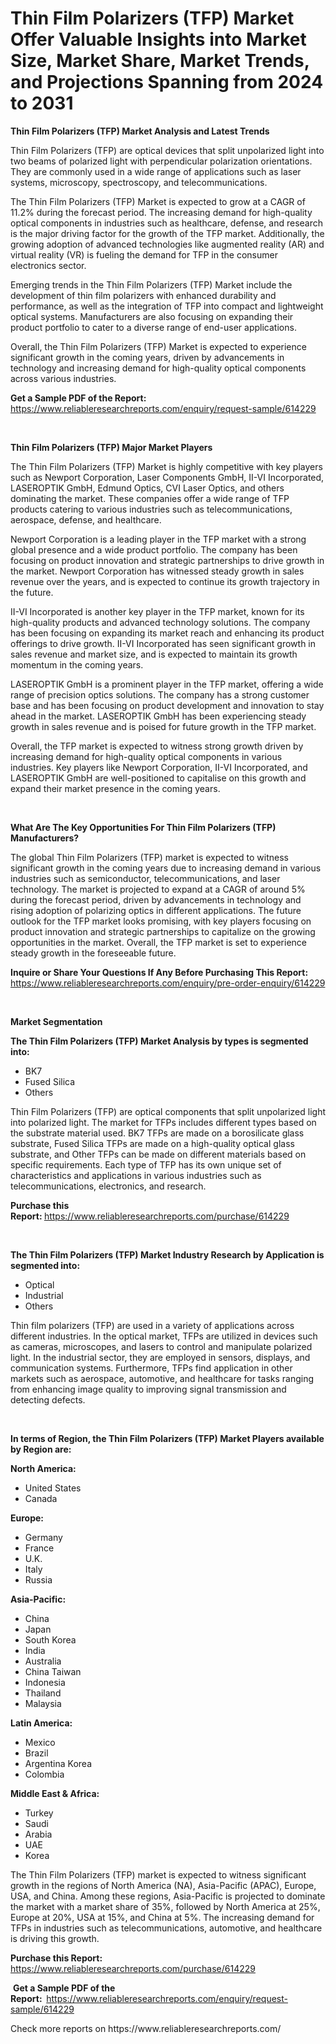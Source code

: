 <p><h1>Thin Film Polarizers (TFP) Market Offer Valuable Insights into Market Size, Market Share, Market Trends, and Projections Spanning from 2024 to 2031</h1></p><p><strong>Thin Film Polarizers (TFP) Market Analysis and Latest Trends</strong></p>
<p><p>Thin Film Polarizers (TFP) are optical devices that split unpolarized light into two beams of polarized light with perpendicular polarization orientations. They are commonly used in a wide range of applications such as laser systems, microscopy, spectroscopy, and telecommunications.</p><p>The Thin Film Polarizers (TFP) Market is expected to grow at a CAGR of 11.2% during the forecast period. The increasing demand for high-quality optical components in industries such as healthcare, defense, and research is the major driving factor for the growth of the TFP market. Additionally, the growing adoption of advanced technologies like augmented reality (AR) and virtual reality (VR) is fueling the demand for TFP in the consumer electronics sector.</p><p>Emerging trends in the Thin Film Polarizers (TFP) Market include the development of thin film polarizers with enhanced durability and performance, as well as the integration of TFP into compact and lightweight optical systems. Manufacturers are also focusing on expanding their product portfolio to cater to a diverse range of end-user applications.</p><p>Overall, the Thin Film Polarizers (TFP) Market is expected to experience significant growth in the coming years, driven by advancements in technology and increasing demand for high-quality optical components across various industries.</p></p>
<p><strong>Get a Sample PDF of the Report:&nbsp;</strong> <a href="https://www.reliableresearchreports.com/enquiry/request-sample/614229">https://www.reliableresearchreports.com/enquiry/request-sample/614229</a></p>
<p>&nbsp;</p>
<p><strong>Thin Film Polarizers (TFP) Major Market Players</strong></p>
<p><p>The Thin Film Polarizers (TFP) Market is highly competitive with key players such as Newport Corporation, Laser Components GmbH, II-VI Incorporated, LASEROPTIK GmbH, Edmund Optics, CVI Laser Optics, and others dominating the market. These companies offer a wide range of TFP products catering to various industries such as telecommunications, aerospace, defense, and healthcare.</p><p>Newport Corporation is a leading player in the TFP market with a strong global presence and a wide product portfolio. The company has been focusing on product innovation and strategic partnerships to drive growth in the market. Newport Corporation has witnessed steady growth in sales revenue over the years, and is expected to continue its growth trajectory in the future.</p><p>II-VI Incorporated is another key player in the TFP market, known for its high-quality products and advanced technology solutions. The company has been focusing on expanding its market reach and enhancing its product offerings to drive growth. II-VI Incorporated has seen significant growth in sales revenue and market size, and is expected to maintain its growth momentum in the coming years.</p><p>LASEROPTIK GmbH is a prominent player in the TFP market, offering a wide range of precision optics solutions. The company has a strong customer base and has been focusing on product development and innovation to stay ahead in the market. LASEROPTIK GmbH has been experiencing steady growth in sales revenue and is poised for future growth in the TFP market.</p><p>Overall, the TFP market is expected to witness strong growth driven by increasing demand for high-quality optical components in various industries. Key players like Newport Corporation, II-VI Incorporated, and LASEROPTIK GmbH are well-positioned to capitalise on this growth and expand their market presence in the coming years.</p></p>
<p>&nbsp;</p>
<p><strong>What Are The Key Opportunities For Thin Film Polarizers (TFP) Manufacturers?</strong></p>
<p><p>The global Thin Film Polarizers (TFP) market is expected to witness significant growth in the coming years due to increasing demand in various industries such as semiconductor, telecommunications, and laser technology. The market is projected to expand at a CAGR of around 5% during the forecast period, driven by advancements in technology and rising adoption of polarizing optics in different applications. The future outlook for the TFP market looks promising, with key players focusing on product innovation and strategic partnerships to capitalize on the growing opportunities in the market. Overall, the TFP market is set to experience steady growth in the foreseeable future.</p></p>
<p><strong>Inquire or Share Your Questions If Any Before Purchasing This Report:</strong> <a href="https://www.reliableresearchreports.com/enquiry/pre-order-enquiry/614229">https://www.reliableresearchreports.com/enquiry/pre-order-enquiry/614229</a></p>
<p>&nbsp;</p>
<p><strong>Market Segmentation</strong></p>
<p><strong>The Thin Film Polarizers (TFP) Market Analysis by types is segmented into:</strong></p>
<p><ul><li>BK7</li><li>Fused Silica</li><li>Others</li></ul></p>
<p><p>Thin Film Polarizers (TFP) are optical components that split unpolarized light into polarized light. The market for TFPs includes different types based on the substrate material used. BK7 TFPs are made on a borosilicate glass substrate, Fused Silica TFPs are made on a high-quality optical glass substrate, and Other TFPs can be made on different materials based on specific requirements. Each type of TFP has its own unique set of characteristics and applications in various industries such as telecommunications, electronics, and research.</p></p>
<p><strong>Purchase this Report:&nbsp;</strong><a href="https://www.reliableresearchreports.com/purchase/614229">https://www.reliableresearchreports.com/purchase/614229</a></p>
<p>&nbsp;</p>
<p><strong>The Thin Film Polarizers (TFP) Market Industry Research by Application is segmented into:</strong></p>
<p><ul><li>Optical</li><li>Industrial</li><li>Others</li></ul></p>
<p><p>Thin film polarizers (TFP) are used in a variety of applications across different industries. In the optical market, TFPs are utilized in devices such as cameras, microscopes, and lasers to control and manipulate polarized light. In the industrial sector, they are employed in sensors, displays, and communication systems. Furthermore, TFPs find application in other markets such as aerospace, automotive, and healthcare for tasks ranging from enhancing image quality to improving signal transmission and detecting defects.</p></p>
<p>&nbsp;</p>
<p><strong>In terms of Region, the Thin Film Polarizers (TFP) Market Players available by Region are:</strong></p>
<p>
    <p> <strong> North America: </strong>
        <ul>
            <li>United States</li>
            <li>Canada</li>
        </ul>
        </p> 
    <p> <strong> Europe: </strong>
        <ul>
            <li>Germany</li>
            <li>France</li>
            <li>U.K.</li>
            <li>Italy</li>
            <li>Russia</li>
        </ul>
        </p> 
    <p> <strong> Asia-Pacific: </strong>
        <ul>
            <li>China</li>
            <li>Japan</li>
            <li>South Korea</li>
            <li>India</li>
            <li>Australia</li>
            <li>China Taiwan</li>
            <li>Indonesia</li>
            <li>Thailand</li>
            <li>Malaysia</li>
        </ul>
        </p> 
    <p> <strong> Latin America: </strong>
        <ul>
            <li>Mexico</li>
            <li>Brazil</li>
            <li>Argentina Korea</li>
            <li>Colombia</li>
        </ul>
        </p> 
    <p> <strong> Middle East & Africa: </strong>
        <ul>
            <li>Turkey</li>
            <li>Saudi</li>
            <li>Arabia</li>
            <li>UAE</li>
            <li>Korea</li>
        </ul>
    </p>
    </p>
<p><p>The Thin Film Polarizers (TFP) market is expected to witness significant growth in the regions of North America (NA), Asia-Pacific (APAC), Europe, USA, and China. Among these regions, Asia-Pacific is projected to dominate the market with a market share of 35%, followed by North America at 25%, Europe at 20%, USA at 15%, and China at 5%. The increasing demand for TFPs in industries such as telecommunications, automotive, and healthcare is driving this growth.</p></p>
<p><strong>Purchase this Report: </strong><a href="https://www.reliableresearchreports.com/purchase/614229">https://www.reliableresearchreports.com/purchase/614229</a></p>
<p>&nbsp;<strong>Get a Sample PDF of the Report:&nbsp;&nbsp;</strong><a href="https://www.reliableresearchreports.com/enquiry/request-sample/614229">https://www.reliableresearchreports.com/enquiry/request-sample/614229</a></p>
<p><strong></strong></p>
<p>Check more reports on https://www.reliableresearchreports.com/</p>